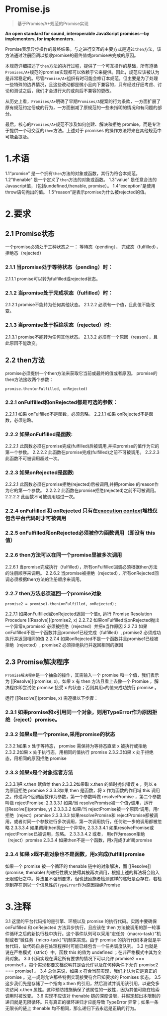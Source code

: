 # Promise.js
> 基于Promise/A+规范的Promise实现

**An open standard for sound, interoperable JavaScript promises—by implementers, for implementers.**

Promise表示异步操作的最终结果。与之进行交互的主要方式是通过`then`方法，该方法通过注册回调以接收promise的最终值或promise未完成的原因。

本规范详细描述了`then`方法的执行过程，提供了一个可互操作的基础，所有遵循`Promises/A+`规范的promise实现都可以依赖于它来提供。因此，规范应该被认为是非常稳定的。尽管`Promise/A+`组织有时可能会修订本规范，但主要是为了处理一些特殊的边界情况，且这些改动都是微小且向下兼容的，只有经过仔细考虑、讨论和测试之后，我们才会进行大的或向后不兼容的更改。

从历史上看，`Promises/A+`明确了早期`Promises/A`提案的行为条款，一方面扩展了原有规范约定俗成的行为，一方面删减了原规范的一些未指明的情况和有问题的部分。

最后，核心的`Promises/A+`规范不涉及如何创建、解决和拒绝 promise，而是专注于提供一个可交互的`then`方法。上述对于 promises 的操作方法将来在其他规范中可能会提及。

# 1.术语
1.1“promise” 是一个拥有`then`方法的对象或函数，其行为符合本规范。
1.2“thenable” 是一个定义了`then`方法的对象或函数。
1.3“value” 是任意合法的Javascript值，（包括undefined,thenable, promise）。
1.4“exception”是使用throw语句抛出的值。
1.5“reason”是表示promise为什么被rejected的值。

# 2.要求
## 2.1 Promise状态
一个promise必须处于三种状态之一： 等待态（pending）， 完成态（fulfilled），拒绝态（rejected）
### 2.1.1 当promise处于等待状态（pending）时：
2.1.1.1 promise可以转为fulfilled或rejected状态。

### 2.1.2 当promise处于完成状态（fulfilled）时：
2.1.2.1 promise不能转为任何其他状态。
2.1.2.2 必须有一个值，且此值不能改变。

### 2.1.3 当promise处于拒绝状态（rejected）时:
2.1.3.1 promise不能转为任何其他状态。
2.1.3.2 必须有一个原因（reason），且此原因不能改变。

## 2.2 then方法
promise必须提供一个then方法来获取它当前或最终的值或者原因。
promise的then方法接收两个参数：
```
promise.then(onFulfilled, onRejected)
```

### 2.2.1 onFulfilled和onRejected都是可选的参数：
2.2.1.1 如果 onFulfilled不是函数，必须忽略。
2.2.1.1 如果 onRejected不是函数，必须忽略。

### 2.2.2 如果onFulfilled是函数:
2.2.2.1 此函数必须在promise完成(fulfilled)后被调用,并把promise的值作为它的第一个参数。
2.2.2.2 此函数在promise完成(fulfilled)之前不可被调用。
2.2.2.3 此函数不可被调用超过一次。

### 2.2.3 如果onRejected是函数:

2.2.2.1 此函数必须在promise拒绝(rejected)后被调用,并把promise 的reason作为它的第一个参数。
2.2.2.2 此函数在promise拒绝(rejected)之前不可被调用。
2.2.2.2 此函数不可被调用超过一次。

### 2.2.4 onFulfilled 和 onRejected 只有在[execution context](https://es5.github.io/#x10.3 "execution context")堆栈仅包含平台代码时才可被调用

### 2.2.5 onFulfilled和onRejected必须被作为函数调用（即没有 this 值）

### 2.2.6 then方法可以在同一个promise里被多次调用
2.2.6.1 当promise完成执行（fulfilled），所有onFulfilled回调必须根据then方法的注册顺序来调用。
2.2.6.2 当promise被拒绝（rejected），所有onRejected回调必须根据then方法的注册顺序来调用。

### 2.2.7 then方法必须返回一个promise对象
```
promise2 = promise1.then(onFulfilled, onRejected);
```
2.2.7.1 如果onFulfilled或onRejected返回一个值x, 运行 Promise Resolution Procedure [[Resolve]](promise2, x)
2.2.7.2 如果onFulfilled或onRejected抛出一个异常e,promise2 必须被拒绝（rejected）并把e当作原因
2.2.7.3 如果onFulfilled不是一个函数并且promise1已经完成（fulfilled）, promise2 必须成功执行并返回相同的值
2.2.7.4 如果onRejected不是一个函数并且promise1已经被拒绝（rejected）, promise2 必须拒绝执行并返回相同的据因

## 2.3 Promise解决程序
`Promise解决程序`是一个抽象的操作，其需输入一个 promise 和一个值，我们表示为 [[Resolve]](promise, x)，如果 x 有 then 方法且看上去像一个 Promise ，解决程序即尝试使 promise 接受 x 的状态；否则其用`x`的值来成功执行 promise 。

运行 [[Resolve]](promise, x) 需遵循以下步骤：

### 2.3.1 如果promise和x引用同一个对象，则用TypeError作为原因拒绝（reject）promise。
### 2.3.2 如果x是一个promise,采用promise的状态
2.3.2.1如果 x 处于等待态， promise 需保持为等待态直至 x 被执行或拒绝
2.3.2.2如果 x 处于执行态，用相同的值执行 promise
2.3.2.3如果 x 处于拒绝态，用相同的原因拒绝 promise

### 2.3.3 如果x是个对象或者方法
2.3.3.1把 x.then 赋值给 then
2.3.3.2如果取 x.then 的值时抛出错误 e ，则以 e 为原因拒绝 promise
2.3.3.3如果 then 是函数，将 x 作为函数的作用域 this 调用之。传递两个回调函数作为参数，第一个参数叫做 resolvePromise ，第二个参数叫做 rejectPromise:
	2.3.3.3.1  如果/当 resolvePromise被一个值y调用，运行 [[Resolve]](promise, y)
	2.3.3.3.2  如果/当 rejectPromise被一个原因r调用，用r拒绝（reject）promise
	2.3.3.3.3  如果resolvePromise和 rejectPromise都被调用，或者对同一个参数进行多次调用，第一次调用执行，任何进一步的调用都被忽略
	2.3.3.3.4  如果调用then抛出一个异常e,
		2.3.3.3.4.1 如果resolvePromise或 rejectPromise已被调用，忽略。
		2.3.3.3.4.2 或者， 用e作为reason拒绝（reject）promise
2.3.3.4 如果then不是一个函数，用x完成(fulfill)promise

### 2.3.4 如果 x既不是对象也不是函数，用x完成(fulfill)promise
如果一个 promise 被一个循环的 thenable 链中的对象解决，而 [[Resolve]](promise, thenable) 的递归性质又使得其被再次调用，根据上述的算法将会陷入无限递归之中。算法虽不强制要求，但也鼓励施者检测这样的递归是否存在，若检测到存在则以一个信息性的`TypeError`作为原因拒绝Promise

# 3.注释
3.1 这里的平台代码指的是引擎、环境以及 promise 的执行代码。实践中要确保 onFulfilled 和 onRejected 方法异步执行，且应该在 then 方法被调用的那一轮事件循环之后的新执行栈中执行。这个事件队列可以采用“宏任务（macro-task）”机制或者“微任务（micro-task）”机制来实现。由于 promise 的执行代码本身就是平台代码，故代码自身在处理程序时可能已经包含一个任务调度队列。
3.2 也就是说在严格模式（strict）中，函数 this 的值为 undefined ；在非严格模式中其为全局对象。
3.3 代码实现在满足所有要求的情况下可以允许 promise2 === promise1 。每个实现都要文档说明其是否允许以及在何种条件下允许 promise2 === promise1 。
3.4 总体来说，如果 x 符合当前实现，我们才认为它是真正的 promise 。这一规则允许那些特例实现接受符合已知要求的 Promises 状态。
3.5 这步我们先是存储了一个指向 x.then 的引用，然后测试并调用该引用，以避免多次访问 x.then 属性。这种预防措施确保了该属性的一致性，因为其值可能在检索调用时被改变。
3.6 实现不应该对 thenable 链的深度设限，并假定超出本限制的递归就是无限循环。只有真正的循环递归才应能导致 TypeError 异常；如果一条无限长的链上 thenable 均不相同，那么递归下去永远是正确的行为。